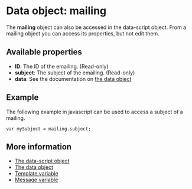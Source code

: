 # Data object: mailing

The **mailing** object can also be accessed in the data-script object. From 
a mailing object you can access its properties, but not edit them.

## Available properties

* **ID**: The ID of the emailing. (Read-only)
* **subject**: The subject of the emailing. (Read-only)
* **data**: See the documentation on [the data object](./data-object-data)

## Example

The following example in javascript can be used to access a subject of a mailing.

    var mySubject = mailing.subject;

## More information
* [The data-script object](./data-object)
* [The data object](./data-object-data)
* [Template variable](./data-object-template)
* [Message variable](./data-object-message)
